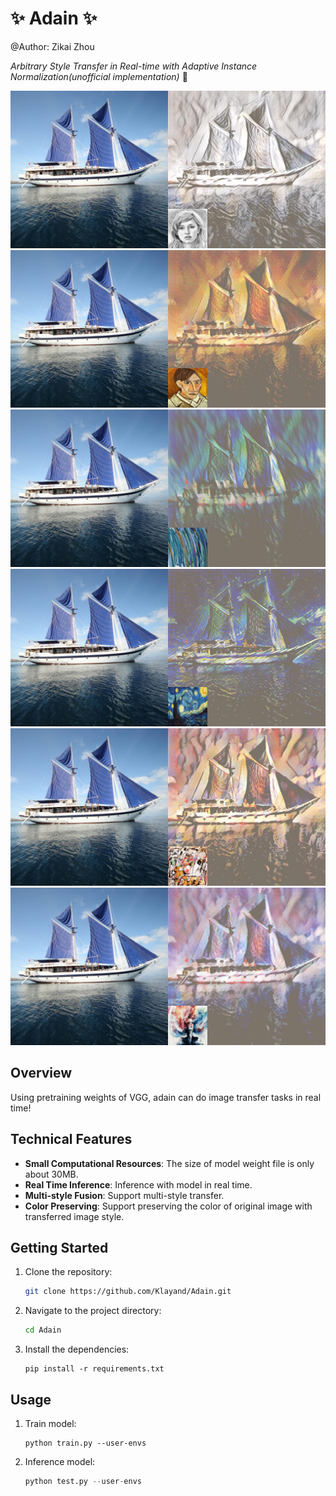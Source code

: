 ﻿# ✨ Adain ✨
@Author: Zikai Zhou

_Arbitrary Style Transfer in Real-time with Adaptive Instance Normalization(unofficial implementation)_ 🚀

![Sketch](./result/sailboat_sketch_style_transfer_demo.jpg)
![self-portrait](./result/sailboat_picasso_self_portrait_style_transfer_demo.jpg)    
![Brushstrokes](./result/sailboat_brushstrokes_style_transfer_demo.jpg)    
![Hosi](./result/sailboat_hosi_style_transfer_demo.jpg)    
![Asheville](./result/sailboat_asheville_style_transfer_demo.jpg)    
![Antidemocratic](./result/sailboat_antimonocromatismo_style_transfer_demo.jpg)    


## Overview

Using pretraining weights of VGG, adain can do image transfer tasks in real time!

## Technical Features

- **Small Computational Resources**: The size of model weight file is only about 30MB.
- **Real Time Inference**: Inference with model in real time.
- **Multi-style Fusion**: Support multi-style transfer.
- **Color Preserving**: Support preserving the color of original image with transferred image style.

## Getting Started

1. Clone the repository:

   ```bash
   git clone https://github.com/Klayand/Adain.git
   ```

2. Navigate to the project directory:

   ```bash
   cd Adain
   ```

3. Install the dependencies:

   ```
   pip install -r requirements.txt
   ```


## Usage

1. Train model:

   ```
   python train.py --user-envs
   ```
   
2. Inference model:
   ```s
   python test.py --user-envs
   ```

